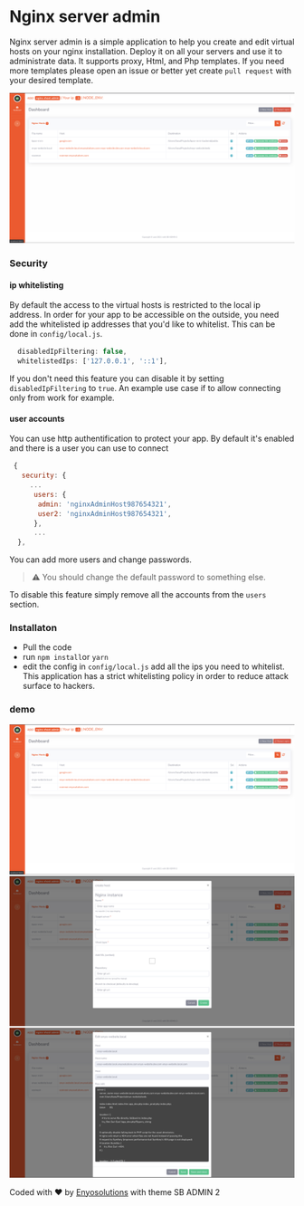 # Nginx server admin

Nginx server admin is a simple application to help you create and edit virtual hosts on your nginx installation. Deploy it on all your servers and use it to administrate data. It supports proxy, Html, and Php  templates. If you need more templates please open an issue or better yet create `pull request` with your desired template.

![nginx editor](./examples/homepage.png)


### Security

#### ip whitelisting
By default the access to the virtual hosts is restricted to the local ip address.
In order for your app to be accessible on the outside, you need add the whitelisted ip addresses that you'd like to whitelist. This can be done in `config/local.js`.

```javascript
  disabledIpFiltering: false,
  whitelistedIps: ['127.0.0.1', '::1'],
```

If you don't need this feature you can disable it by setting `disabledIpFiltering` to `true`.
An example use case if to allow connecting only from work for example.


#### user accounts

You can use http authentification to protect your app. By default it's enabled and there is a user you can use to connect

```javascript
 {
   security: {
     ...
      users: {
       admin: 'nginxAdminHost987654321',
       user2: 'nginxAdminHost987654321',
      },
      ...
  },
  ```

You can add more users and change passwords.

> ⚠️  You should change the default password to something else.

To disable this feature simply remove all the accounts from the `users` section.


### Installaton

+ Pull the code
+ run `npm install`or `yarn`
+ edit the config in `config/local.js`  add all the ips you need to whitelist. This application has a strict whitelisting policy in order to reduce attack surface to hackers.


### demo

![nginx editor](./examples/homepage.png)
![nginx editor](./examples/create.png)
![nginx editor](./examples/edit.png)



<div class="copyright text-center my-auto">
                <span>Coded with ❤️ by  <a href="https://www.enyosolutions.com" target="_blank">Enyosolutions</a></span> with theme SB ADMIN 2
              </div>
